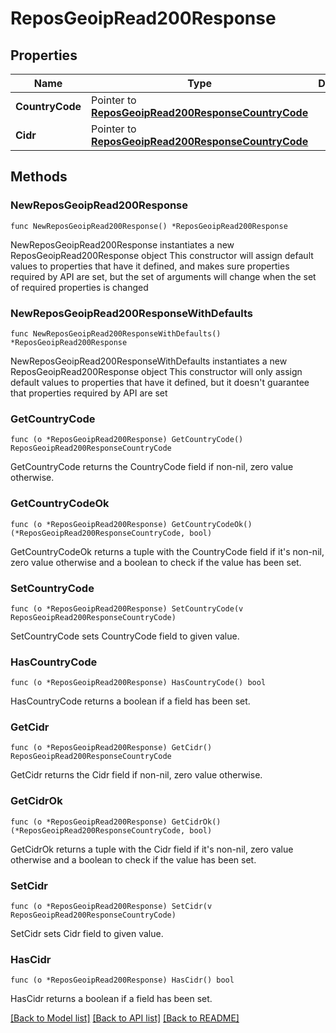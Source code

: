 # ReposGeoipRead200Response

## Properties

Name | Type | Description | Notes
------------ | ------------- | ------------- | -------------
**CountryCode** | Pointer to [**ReposGeoipRead200ResponseCountryCode**](ReposGeoipRead200ResponseCountryCode.md) |  | [optional] 
**Cidr** | Pointer to [**ReposGeoipRead200ResponseCountryCode**](ReposGeoipRead200ResponseCountryCode.md) |  | [optional] 

## Methods

### NewReposGeoipRead200Response

`func NewReposGeoipRead200Response() *ReposGeoipRead200Response`

NewReposGeoipRead200Response instantiates a new ReposGeoipRead200Response object
This constructor will assign default values to properties that have it defined,
and makes sure properties required by API are set, but the set of arguments
will change when the set of required properties is changed

### NewReposGeoipRead200ResponseWithDefaults

`func NewReposGeoipRead200ResponseWithDefaults() *ReposGeoipRead200Response`

NewReposGeoipRead200ResponseWithDefaults instantiates a new ReposGeoipRead200Response object
This constructor will only assign default values to properties that have it defined,
but it doesn't guarantee that properties required by API are set

### GetCountryCode

`func (o *ReposGeoipRead200Response) GetCountryCode() ReposGeoipRead200ResponseCountryCode`

GetCountryCode returns the CountryCode field if non-nil, zero value otherwise.

### GetCountryCodeOk

`func (o *ReposGeoipRead200Response) GetCountryCodeOk() (*ReposGeoipRead200ResponseCountryCode, bool)`

GetCountryCodeOk returns a tuple with the CountryCode field if it's non-nil, zero value otherwise
and a boolean to check if the value has been set.

### SetCountryCode

`func (o *ReposGeoipRead200Response) SetCountryCode(v ReposGeoipRead200ResponseCountryCode)`

SetCountryCode sets CountryCode field to given value.

### HasCountryCode

`func (o *ReposGeoipRead200Response) HasCountryCode() bool`

HasCountryCode returns a boolean if a field has been set.

### GetCidr

`func (o *ReposGeoipRead200Response) GetCidr() ReposGeoipRead200ResponseCountryCode`

GetCidr returns the Cidr field if non-nil, zero value otherwise.

### GetCidrOk

`func (o *ReposGeoipRead200Response) GetCidrOk() (*ReposGeoipRead200ResponseCountryCode, bool)`

GetCidrOk returns a tuple with the Cidr field if it's non-nil, zero value otherwise
and a boolean to check if the value has been set.

### SetCidr

`func (o *ReposGeoipRead200Response) SetCidr(v ReposGeoipRead200ResponseCountryCode)`

SetCidr sets Cidr field to given value.

### HasCidr

`func (o *ReposGeoipRead200Response) HasCidr() bool`

HasCidr returns a boolean if a field has been set.


[[Back to Model list]](../README.md#documentation-for-models) [[Back to API list]](../README.md#documentation-for-api-endpoints) [[Back to README]](../README.md)


